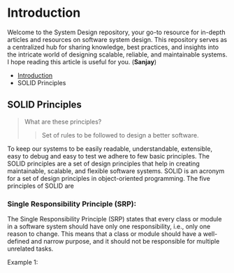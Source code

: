 # Introduction
Welcome to the System Design repository, your go-to resource for in-depth articles and resources on software system design. This repository serves as a centralized hub for sharing knowledge, best practices, and insights into the intricate world of designing scalable, reliable, and maintainable systems. I hope reading this article is useful for you. (**Sanjay**)

- [Introduction](https://github.com/sanjay111999/system_design)
- SOLID Principles

## SOLID Principles
> What are these principles?
>> Set of rules to be followed to design a better software.

To keep our systems to be easily readable, understandable, extensible, easy to debug and easy to test we adhere to few basic principles. The SOLID principles are a set of design principles that help in creating maintainable, scalable, and flexible software systems. SOLID is an acronym for a set of design principles in object-oriented programming. The five principles of SOLID are

### Single Responsibility Principle (SRP):

The Single Responsibility Principle (SRP) states that every class or module in a software system should have only one responsibility, i.e., only one reason to change. This means that a class or module should have a well-defined and narrow purpose, and it should not be responsible for multiple unrelated tasks.

Example 1:

